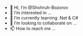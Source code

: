 - 👋 Hi, I’m @Shohruh-Bozorov
- 👀 I’m interested in ...
- 🌱 I’m currently learning .Net & C#
- 💞️ I’m looking to collaborate on ...
- 📫 How to reach me ...

<!---
Shohruh-Bozorov/Shohruh-Bozorov is a ✨ special ✨ repository because its `README.md` (this file) appears on your GitHub profile.
You can click the Preview link to take a look at your changes.
--->

